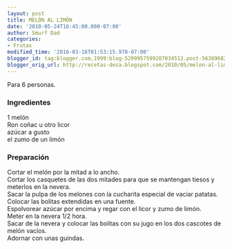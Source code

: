 ```yaml
---
layout: post
title: MELÓN AL LIMÓN
date: '2010-05-24T16:45:00.000-07:00'
author: Smurf Dad
categories:
- Frutas
modified_time: '2016-03-16T01:53:15.978-07:00'
blogger_id: tag:blogger.com,1999:blog-5299957599287034512.post-5638968209877893649
blogger_orig_url: http://recetas-desa.blogspot.com/2010/05/melon-al-limon.html
---
```


Para 6 personas.<br><h3>Ingredientes</h3><p>1 mel&oacute;n<br/>Ron co&ntilde;ac u otro licor<br/>az&uacute;car a gusto<br/>el zumo de un lim&oacute;n</p><h3>Preparaci&oacute;n</h3><p>Cortar el mel&oacute;n por la mitad a lo ancho.<br/>Cortar los casquetes de las dos mitades para que se mantengan tiesos y meterlos en la nevera.<br/>Sacar la pulpa de los melones con la cucharita especial de vaciar patatas.<br/>Colocar las bolitas extendidas en una fuente.<br/>Espolvorear az&uacute;car por encima y regar con el licor y zumo de lim&oacute;n.<br/>Meter en la nevera 1/2 hora.<br/>Sacar de la nevera y colocar las bolitas con su jugo en los dos cascotes de mel&oacute;n vac&iacute;os.<br/>Adornar con unas guindas.</p>
